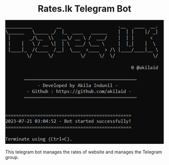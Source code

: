 <h1 align="center" id="title">Rates.lk Telegram Bot</h1>

<p align="center"><img src="https://raw.githubusercontent.com/akilaid/rateslk_bot/main/preview.png" alt="project-image"></p>

<p id="description">This telegram bot manages the rates of website and manages the Telegram group.</p>
